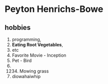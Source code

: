 # Peyton Henrichs-Bowe

## hobbies

1. programming,
2. **Eating Root Vegetables**,
3. etc
4. Favorite Movie - Inception 
5. Pet - Bird 
4. 1234. Mowing grass
5. diowahaiwhip
